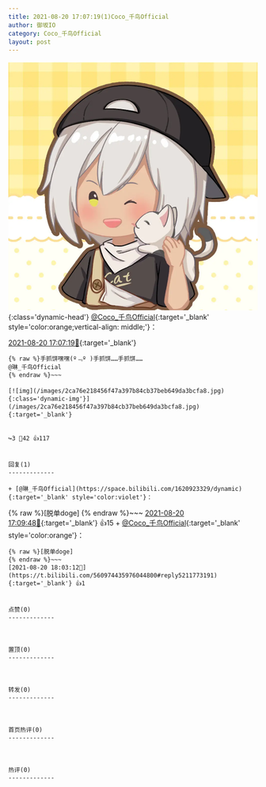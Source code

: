 ```yaml
---
title: 2021-08-20 17:07:19(1)Coco_千鸟Official
author: 御坂IO
category: Coco_千鸟Official
layout: post
---
```


![img](/images/85e485bc0dbd0cde4d15f24d7cffe9704618ad10.jpg){:class='dynamic-head'}
[@Coco_千鸟Official](https://space.bilibili.com/1891728206/dynamic){:target='_blank' style='color:orange;vertical-align: middle;'}：

[2021-08-20 17:07:19🔗](https://t.bilibili.com/560974435976044800){:target='_blank'}

~~~
{% raw %}手抓饼嘿嘿(º﹃º )手抓饼……手抓饼……
@琳_千鸟Official 
{% endraw %}~~~

[![img](/images/2ca76e218456f47a397b84cb37beb649da3bcfa8.jpg){:class='dynamic-img'}](/images/2ca76e218456f47a397b84cb37beb649da3bcfa8.jpg){:target='_blank'}


↪️3 💬42 👍117


回复(1)
-------------

+ [@琳_千鸟Official](https://space.bilibili.com/1620923329/dynamic){:target='_blank' style='color:violet'}：
~~~
{% raw %}[脱单doge]
{% endraw %}~~~
[2021-08-20 17:09:48🔗](https://t.bilibili.com/560974435976044800#reply5211296133){:target='_blank'} 👍15
    + [@Coco_千鸟Official](https://space.bilibili.com/1891728206/dynamic){:target='_blank' style='color:orange'}：
~~~
{% raw %}[脱单doge]
{% endraw %}~~~
[2021-08-20 18:03:12🔗](https://t.bilibili.com/560974435976044800#reply5211773191){:target='_blank'} 👍1


点赞(0)
-------------



置顶(0)
-------------



转发(0)
-------------



首页热评(0)
-------------



热评(0)
-------------



